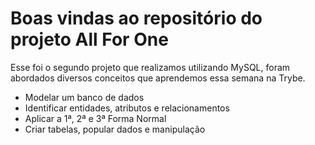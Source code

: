 
# Boas vindas ao repositório do projeto All For One

Esse foi o segundo projeto que realizamos utilizando MySQL, foram abordados diversos conceitos que aprendemos essa semana na Trybe.

- Modelar um banco de dados
- Identificar entidades, atributos e relacionamentos
- Aplicar a 1ª, 2ª e 3ª Forma Normal
- Criar tabelas, popular dados e manipulação
